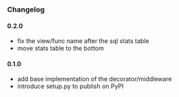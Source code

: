 ### Changelog

#### 0.2.0
- fix the view/func name after the sql stats table
- move stats table to the bottom

#### 0.1.0

- add base implementation of the decorator/middleware
- introduce setup.py to publish on PyPI
